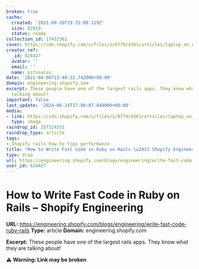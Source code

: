 ```yaml
---
broken: true
cache:
  created: '2021-09-20T19:31:08.119Z'
  size: 82019
  status: ready
collection_id: 17452361
cover: https://cdn.shopify.com/s/files/1/0779/4361/articles/laptop_on_desk_with_hands_over_shoulder1_1.jpg?v=1570543223
creator_ref:
  _id: 624427
  avatar: ''
  email: ''
  name: pitosalas
date: '2021-04-06T13:40:22.742000+00:00'
domain: engineering.shopify.com
excerpt: These people have one of the largest rails apps. They know what they are
  talking about!
important: false
last_update: '2024-06-24T17:00:07.848000+00:00'
media:
- link: https://cdn.shopify.com/s/files/1/0779/4361/articles/laptop_on_desk_with_hands_over_shoulder1_1.jpg?v=1570543223
  type: image
raindrop_id: 257324332
raindrop_type: article
tags:
- Shopify rails how-to tips performance
title: "How to Write Fast Code in Ruby on Rails \u2013 Shopify Engineering"
type: drop
url: https://engineering.shopify.com/blogs/engineering/write-fast-code-ruby-rails
user_id: 624427
---
```


# How to Write Fast Code in Ruby on Rails – Shopify Engineering

**URL:** https://engineering.shopify.com/blogs/engineering/write-fast-code-ruby-rails
**Type:** article
**Domain:** engineering.shopify.com

**Excerpt:** These people have one of the largest rails apps. They know what they are talking about!

⚠️ **Warning: Link may be broken**
